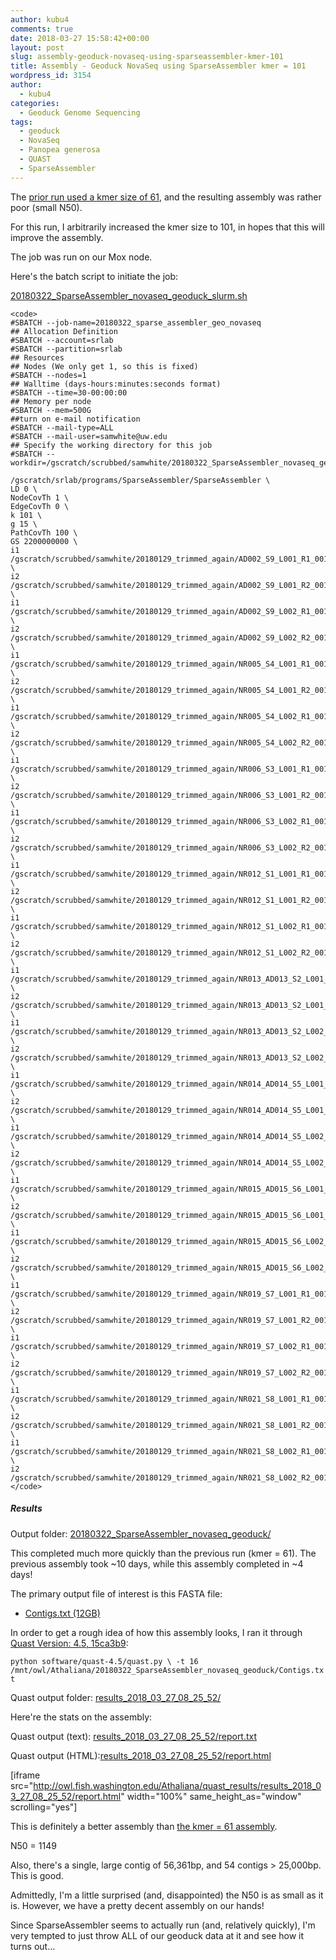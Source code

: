 ```yaml
---
author: kubu4
comments: true
date: 2018-03-27 15:58:42+00:00
layout: post
slug: assembly-geoduck-novaseq-using-sparseassembler-kmer-101
title: Assembly - Geoduck NovaSeq using SparseAssembler kmer = 101
wordpress_id: 3154
author:
  - kubu4
categories:
  - Geoduck Genome Sequencing
tags:
  - geoduck
  - NovaSeq
  - Panopea generosa
  - QUAST
  - SparseAssembler
---
```


The [prior run used a kmer size of 61](http://onsnetwork.org/kubu4/2018/03/22/assembly-geoduck-novaseq-using-sparseassembler-tldr-it-worked/), and the resulting assembly was rather poor (small N50).

For this run, I arbitrarily increased the kmer size to 101, in hopes that this will improve the assembly.

The job was run on our Mox node.

Here's the batch script to initiate the job:

[20180322_SparseAssembler_novaseq_geoduck_slurm.sh](http://owl.fish.washington.edu/Athaliana/20180322_SparseAssembler_novaseq_geoduck/20180322_SparseAssembler_novaseq_geoduck_slurm.sh)


    
    <code>
    #SBATCH --job-name=20180322_sparse_assembler_geo_novaseq
    ## Allocation Definition 
    #SBATCH --account=srlab
    #SBATCH --partition=srlab
    ## Resources
    ## Nodes (We only get 1, so this is fixed)
    #SBATCH --nodes=1   
    ## Walltime (days-hours:minutes:seconds format)
    #SBATCH --time=30-00:00:00
    ## Memory per node
    #SBATCH --mem=500G
    ##turn on e-mail notification
    #SBATCH --mail-type=ALL
    #SBATCH --mail-user=samwhite@uw.edu
    ## Specify the working directory for this job
    #SBATCH --workdir=/gscratch/scrubbed/samwhite/20180322_SparseAssembler_novaseq_geoduck
    
    /gscratch/srlab/programs/SparseAssembler/SparseAssembler \
    LD 0 \
    NodeCovTh 1 \
    EdgeCovTh 0 \
    k 101 \
    g 15 \
    PathCovTh 100 \
    GS 2200000000 \
    i1 /gscratch/scrubbed/samwhite/20180129_trimmed_again/AD002_S9_L001_R1_001_val_1_val_1.fastq \
    i2 /gscratch/scrubbed/samwhite/20180129_trimmed_again/AD002_S9_L001_R2_001_val_2_val_2.fastq \
    i1 /gscratch/scrubbed/samwhite/20180129_trimmed_again/AD002_S9_L002_R1_001_val_1_val_1.fastq \
    i2 /gscratch/scrubbed/samwhite/20180129_trimmed_again/AD002_S9_L002_R2_001_val_2_val_2.fastq \
    i1 /gscratch/scrubbed/samwhite/20180129_trimmed_again/NR005_S4_L001_R1_001_val_1_val_1.fastq \
    i2 /gscratch/scrubbed/samwhite/20180129_trimmed_again/NR005_S4_L001_R2_001_val_2_val_2.fastq \
    i1 /gscratch/scrubbed/samwhite/20180129_trimmed_again/NR005_S4_L002_R1_001_val_1_val_1.fastq \
    i2 /gscratch/scrubbed/samwhite/20180129_trimmed_again/NR005_S4_L002_R2_001_val_2_val_2.fastq \
    i1 /gscratch/scrubbed/samwhite/20180129_trimmed_again/NR006_S3_L001_R1_001_val_1_val_1.fastq \
    i2 /gscratch/scrubbed/samwhite/20180129_trimmed_again/NR006_S3_L001_R2_001_val_2_val_2.fastq \
    i1 /gscratch/scrubbed/samwhite/20180129_trimmed_again/NR006_S3_L002_R1_001_val_1_val_1.fastq \
    i2 /gscratch/scrubbed/samwhite/20180129_trimmed_again/NR006_S3_L002_R2_001_val_2_val_2.fastq \
    i1 /gscratch/scrubbed/samwhite/20180129_trimmed_again/NR012_S1_L001_R1_001_val_1_val_1.fastq \
    i2 /gscratch/scrubbed/samwhite/20180129_trimmed_again/NR012_S1_L001_R2_001_val_2_val_2.fastq \
    i1 /gscratch/scrubbed/samwhite/20180129_trimmed_again/NR012_S1_L002_R1_001_val_1_val_1.fastq \
    i2 /gscratch/scrubbed/samwhite/20180129_trimmed_again/NR012_S1_L002_R2_001_val_2_val_2.fastq \
    i1 /gscratch/scrubbed/samwhite/20180129_trimmed_again/NR013_AD013_S2_L001_R1_001_val_1_val_1.fastq \
    i2 /gscratch/scrubbed/samwhite/20180129_trimmed_again/NR013_AD013_S2_L001_R2_001_val_2_val_2.fastq \
    i1 /gscratch/scrubbed/samwhite/20180129_trimmed_again/NR013_AD013_S2_L002_R1_001_val_1_val_1.fastq \
    i2 /gscratch/scrubbed/samwhite/20180129_trimmed_again/NR013_AD013_S2_L002_R2_001_val_2_val_2.fastq \
    i1 /gscratch/scrubbed/samwhite/20180129_trimmed_again/NR014_AD014_S5_L001_R1_001_val_1_val_1.fastq \
    i2 /gscratch/scrubbed/samwhite/20180129_trimmed_again/NR014_AD014_S5_L001_R2_001_val_2_val_2.fastq \
    i1 /gscratch/scrubbed/samwhite/20180129_trimmed_again/NR014_AD014_S5_L002_R1_001_val_1_val_1.fastq \
    i2 /gscratch/scrubbed/samwhite/20180129_trimmed_again/NR014_AD014_S5_L002_R2_001_val_2_val_2.fastq \
    i1 /gscratch/scrubbed/samwhite/20180129_trimmed_again/NR015_AD015_S6_L001_R1_001_val_1_val_1.fastq \
    i2 /gscratch/scrubbed/samwhite/20180129_trimmed_again/NR015_AD015_S6_L001_R2_001_val_2_val_2.fastq \
    i1 /gscratch/scrubbed/samwhite/20180129_trimmed_again/NR015_AD015_S6_L002_R1_001_val_1_val_1.fastq \
    i2 /gscratch/scrubbed/samwhite/20180129_trimmed_again/NR015_AD015_S6_L002_R2_001_val_2_val_2.fastq \
    i1 /gscratch/scrubbed/samwhite/20180129_trimmed_again/NR019_S7_L001_R1_001_val_1_val_1.fastq \
    i2 /gscratch/scrubbed/samwhite/20180129_trimmed_again/NR019_S7_L001_R2_001_val_2_val_2.fastq \
    i1 /gscratch/scrubbed/samwhite/20180129_trimmed_again/NR019_S7_L002_R1_001_val_1_val_1.fastq \
    i2 /gscratch/scrubbed/samwhite/20180129_trimmed_again/NR019_S7_L002_R2_001_val_2_val_2.fastq \
    i1 /gscratch/scrubbed/samwhite/20180129_trimmed_again/NR021_S8_L001_R1_001_val_1_val_1.fastq \
    i2 /gscratch/scrubbed/samwhite/20180129_trimmed_again/NR021_S8_L001_R2_001_val_2_val_2.fastq \
    i1 /gscratch/scrubbed/samwhite/20180129_trimmed_again/NR021_S8_L002_R1_001_val_1_val_1.fastq \
    i2 /gscratch/scrubbed/samwhite/20180129_trimmed_again/NR021_S8_L002_R2_001_val_2_val_2.fastq
    </code>





##### Results



Output folder: [20180322_SparseAssembler_novaseq_geoduck/](http://owl.fish.washington.edu/Athaliana/20180322_SparseAssembler_novaseq_geoduck/)

This completed much more quickly than the previous run (kmer = 61). The previous assembly took ~10 days, while this assembly completed in ~4 days!

The primary output file of interest is this FASTA file:





  * [Contigs.txt (12GB)](http://owl.fish.washington.edu/Athaliana/20180322_SparseAssembler_novaseq_geoduck/Contigs.txt)



In order to get a rough idea of how this assembly looks, I ran it through [Quast Version: 4.5, 15ca3b9](http://quast.sourceforge.net/quast.html):

`python software/quast-4.5/quast.py \
-t 16 
/mnt/owl/Athaliana/20180322_SparseAssembler_novaseq_geoduck/Contigs.txt`

Quast output folder: [results_2018_03_27_08_25_52/](http://owl.fish.washington.edu/Athaliana/quast_results/results_2018_03_27_08_25_52/)

Here're the stats on the assembly:

Quast output (text): [results_2018_03_27_08_25_52/report.txt](http://owl.fish.washington.edu/Athaliana/quast_results/results_2018_03_27_08_25_52/report.txt)

Quast output (HTML):[results_2018_03_27_08_25_52/report.html](http://owl.fish.washington.edu/Athaliana/quast_results/results_2018_03_27_08_25_52/report.html)

[iframe src="http://owl.fish.washington.edu/Athaliana/quast_results/results_2018_03_27_08_25_52/report.html" width="100%" same_height_as="window" scrolling="yes"]

This is definitely a better assembly than [the kmer = 61 assembly](http://onsnetwork.org/kubu4/2018/03/22/assembly-geoduck-novaseq-using-sparseassembler-tldr-it-worked/).

N50 = 1149

Also, there's a single, large contig of 56,361bp, and 54 contigs > 25,000bp. This is good.

Admittedly, I'm a little surprised (and, disappointed) the N50 is as small as it is. However, we have a pretty decent assembly on our hands!

Since SparseAssembler seems to actually run (and, relatively quickly), I'm very tempted to just throw ALL of our geoduck data at it and see how it turns out...
